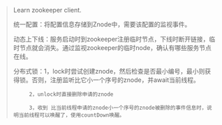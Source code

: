 >Learn zookeeper client.
>
>统一配置：将配置信息存储到Znode中，需要该配置的监视事件。
>
>动态上下线：服务启动时到zookeeper注册临时节点，下线时断开链接，临时节点就会消失。通过监视zookeeper的临时node，确认有哪些服务节点在线。
>
>分布式锁：1，lock时尝试创建znode，然后检查是否最小编号，最小则获得锁。否则，注册监听比它小一个序号的znode，并await当前线程。
>
>
>          2，unlock时直接删除申请的znode
>
>          3，收到 比当前线程申请的znode小一个序号的znode被删除的事件信息时，说明当前线程可以唤醒了，使用countDown唤醒。